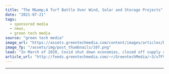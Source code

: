 ```yaml
---
title: "The M&amp;A Turf Battle Over Wind, Solar and Storage Projects"
date: "2021-07-21"
tags: 
  - sponsored media
  - news,
  - green tech media
source: "green tech media"
image_url: "https://assets.greentechmedia.com/content/images/articles/Deal_Flow.jpg"
image_fp: "/assets/img/post_thumbnails/107.png"
lead: "In March of 2020, Covid shut down economies, closed off supply chains, and sent unemployment to historic levels. No one knew what would come next for energy. Oil prices went into negative territory. Industrial electricity use plummeted. Residential d ..."
article_url: "http://feeds.greentechmedia.com/~r/GreentechMedia/~3/v7FVpWoLQck/the-ma-turf-battle-over-wind-solar-and-storage-projects"
---
```


---
